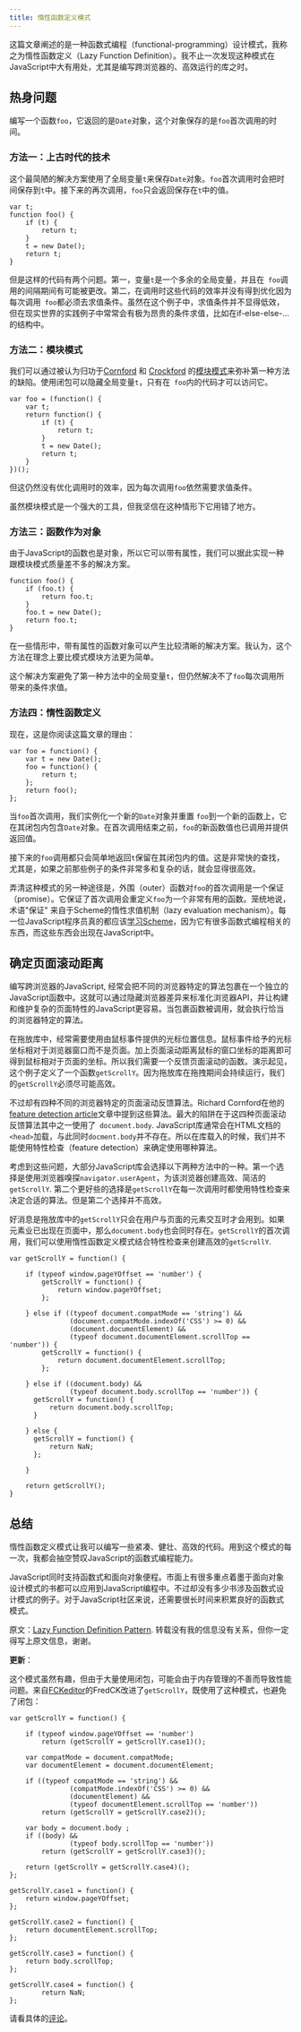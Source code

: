 ```yaml
---
title: 惰性函数定义模式
---
```

这篇文章阐述的是一种函数式编程（functional-programming）设计模式，我称之为惰性函数定义（Lazy Function Definition）。我不止一次发现这种模式在JavaScript中大有用处，尤其是编写跨浏览器的、高效运行的库之时。

## 热身问题

编写一个函数`foo`，它返回的是`Date`对象，这个对象保存的是`foo`首次调用的时间。

### 方法一：上古时代的技术

这个最简陋的解决方案使用了全局变量`t`来保存`Date`对象。`foo`首次调用时会把时间保存到`t`中。接下来的再次调用，`foo`只会返回保存在`t`中的值。

    var t;
    function foo() {
        if (t) {
            return t;
        }
        t = new Date();
        return t;
    }

但是这样的代码有两个问题。第一，变量`t`是一个多余的全局变量，并且在` foo`调用的间隔期间有可能被更改。第二，在调用时这些代码的效率并没有得到优化因为每次调用` foo`都必须去求值条件。虽然在这个例子中，求值条件并不显得低效，但在现实世界的实践例子中常常会有极为昂贵的条件求值，比如在if-else-else-...的结构中。

### 方法二：模块模式

我们可以通过被认为归功于[Cornford][0] 和 [Crockford][1] 的[模块模式][2]来弥补第一种方法的缺陷。使用闭包可以隐藏全局变量`t`，只有在` foo`内的代码才可以访问它。

    var foo = (function() {
        var t;
        return function() {
            if (t) {
                return t;
            }
            t = new Date();
            return t;
        }
    })();

但这仍然没有优化调用时的效率，因为每次调用`foo`依然需要求值条件。

虽然模块模式是一个强大的工具，但我坚信在这种情形下它用错了地方。

### 方法三：函数作为对象

由于JavaScript的函数也是对象，所以它可以带有属性，我们可以据此实现一种跟模块模式质量差不多的解决方案。

    function foo() {
        if (foo.t) {
            return foo.t;
        }
        foo.t = new Date();
        return foo.t;
    }

在一些情形中，带有属性的函数对象可以产生比较清晰的解决方案。我认为，这个方法在理念上要比模式模块方法更为简单。

这个解决方案避免了第一种方法中的全局变量`t`，但仍然解决不了`foo`每次调用所带来的条件求值。

### 方法四：惰性函数定义

现在，这是你阅读这篇文章的理由：

    var foo = function() {
        var t = new Date();
        foo = function() {
            return t;
        };
        return foo();
    };

当`foo`首次调用，我们实例化一个新的`Date`对象并重置 `foo`到一个新的函数上，它在其闭包内包含`Date`对象。在首次调用结束之前，`foo`的新函数值也已调用并提供返回值。

接下来的`foo`调用都只会简单地返回`t`保留在其闭包内的值。这是非常快的查找，尤其是，如果之前那些例子的条件非常多和复杂的话，就会显得很高效。

弄清这种模式的另一种途径是，外围（outer）函数对`foo`的首次调用是一个保证（promise）。它保证了首次调用会重定义`foo`为一个非常有用的函数。笼统地说，术语"保证" 来自于Scheme的惰性求值机制（lazy evaluation mechanism）。每一位JavaScript程序员真的都应该[学习Scheme][3]，因为它有很多函数式编程相关的东西，而这些东西会出现在JavaScript中。

## 确定页面滚动距离

编写跨浏览器的JavaScript, 经常会把不同的浏览器特定的算法包裹在一个独立的JavaScript函数中。这就可以通过隐藏浏览器差异来标准化浏览器API，并让构建和维护复杂的页面特性的JavaScript更容易。当包裹函数被调用，就会执行恰当的浏览器特定的算法。

在拖放库中，经常需要使用由鼠标事件提供的光标位置信息。鼠标事件给予的光标坐标相对于浏览器窗口而不是页面。加上页面滚动距离鼠标的窗口坐标的距离即可得到鼠标相对于页面的坐标。所以我们需要一个反馈页面滚动的函数。演示起见，这个例子定义了一个函数`getScrollY`。因为拖放库在拖拽期间会持续运行，我们的`getScrollY`必须尽可能高效。

不过却有四种不同的浏览器特定的页面滚动反馈算法。Richard Cornford在他的[feature detection article][4]文章中提到这些算法。最大的陷阱在于这四种页面滚动反馈算法其中之一使用了` document.body`. JavaScript库通常会在HTML文档的`<head>`加载，与此同时`docment.body`并不存在。所以在库载入的时候，我们并不能使用特性检查（feature detection）来确定使用哪种算法。

考虑到这些问题，大部分JavaScript库会选择以下两种方法中的一种。第一个选择是使用浏览器嗅探`navigator.userAgent`，为该浏览器创建高效、简洁的`getScrollY`. 第二个更好些的选择是`getScrollY`在每一次调用时都使用特性检查来决定合适的算法。但是第二个选择并不高效。

好消息是拖放库中的`getScrollY`只会在用户与页面的元素交互时才会用到。如果元素业已出现在页面中，那么`document.body`也会同时存在。`getScrollY`的首次调用，我们可以使用惰性函数定义模式结合特性检查来创建高效的`getScrollY`.

    var getScrollY = function() {

        if (typeof window.pageYOffset == 'number') {
            getScrollY = function() {
                return window.pageYOffset;
            };

        } else if ((typeof document.compatMode == 'string') &&
                   (document.compatMode.indexOf('CSS') >= 0) &&
                   (document.documentElement) &&
                   (typeof document.documentElement.scrollTop == 'number')) {
            getScrollY = function() {
                return document.documentElement.scrollTop;
            };

        } else if ((document.body) &&
                   (typeof document.body.scrollTop == 'number')) {
          getScrollY = function() {
              return document.body.scrollTop;
          }

        } else {
          getScrollY = function() {
              return NaN;
          };

        }

        return getScrollY();
    }

## 总结

惰性函数定义模式让我可以编写一些紧凑、健壮、高效的代码。用到这个模式的每一次，我都会抽空赞叹JavaScript的函数式编程能力。

JavaScript同时支持函数式和面向对象便程。市面上有很多重点着墨于面向对象设计模式的书都可以应用到JavaScript编程中。不过却没有多少书涉及函数式设计模式的例子。对于JavaScript社区来说，还需要很长时间来积累良好的函数式模式。

原文：[Lazy Function Definition Pattern][5]. 转载没有我的信息没有关系，但你一定得写上原文信息，谢谢。 

**更新**：

这个模式虽然有趣，但由于大量使用闭包，可能会由于内存管理的不善而导致性能问题。来自[FCKeditor][6]的FredCK改进了`getScrollY`，既使用了这种模式，也避免了闭包：

    var getScrollY = function() {

        if (typeof window.pageYOffset == 'number')
            return (getScrollY = getScrollY.case1)();

        var compatMode = document.compatMode;
        var documentElement = document.documentElement;

        if ((typeof compatMode == 'string') &&
                   (compatMode.indexOf('CSS') >= 0) &&
                   (documentElement) &&
                   (typeof documentElement.scrollTop == 'number'))
            return (getScrollY = getScrollY.case2)();

        var body = document.body ;
        if ((body) &&
                   (typeof body.scrollTop == 'number'))
            return (getScrollY = getScrollY.case3)();

        return (getScrollY = getScrollY.case4)();
    };

    getScrollY.case1 = function() {
        return window.pageYOffset;
    };

    getScrollY.case2 = function() {
        return documentElement.scrollTop;
    };

    getScrollY.case3 = function() {
        return body.scrollTop;
    };

    getScrollY.case4 = function() {
            return NaN;
    };

请看具体的[评论][7]。

[0]: http://www.jibbering.com/faq/faq_notes/closures.html#clEncap
[1]: http://www.crockford.com/javascript/private.html
[2]: http://yuiblog.com/blog/2007/06/12/module-pattern/
[3]: http://www.amazon.com/Scheme-Programming-Language-3rd/dp/0262541483/ref=pd_bbs_sr_1/102-4214146-5559331?ie=UTF8&s=books&qid=1186852441&sr=8-1
[4]: http://www.jibbering.com/faq/faq_notes/not_browser_detect.html#bdScroll
[5]: http://peter.michaux.ca/article/3556
[6]: http://www.fckeditor.net/
[7]: http://peter.michaux.ca/article/3556#comment-3661